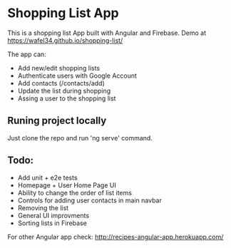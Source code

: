 # Shopping List App

This is a shopping list App built with Angular and Firebase. Demo at https://wafel34.github.io/shopping-list/

The app can:
* Add new/edit shopping lists
* Authenticate users with Google Account
* Add contacts (/contacts/add)
* Update the list during shopping
* Assing a user to the shopping list

## Runing project locally
Just clone the repo and run 'ng serve' command.

## Todo:

* Add unit + e2e tests
* Homepage + User Home Page UI
* Ability to change the order of list items
* Controls for adding user contacts in main navbar
* Removing the list
* General UI improvments
* Sorting lists in Firebase


For other Angular app check: http://recipes-angular-app.herokuapp.com/ 

